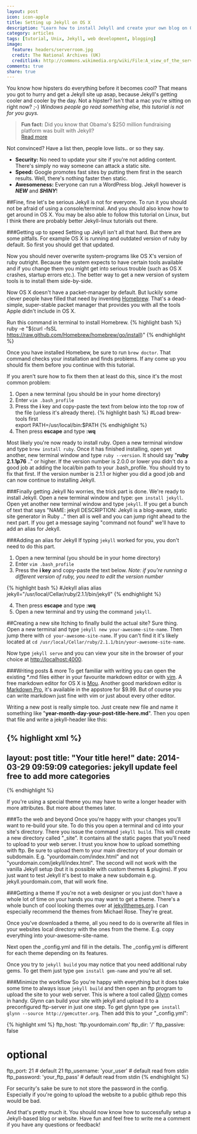 ```yaml
---
layout: post
icon: icon-apple
title: Setting up Jekyll on OS X
description: "Learn how to install Jekyll and create your own blog on OS X or Linux. It's easy, so give it a go."
category: articles
tags: [tutorial, Unix, Jekyll, web development, blogging]
image:
  feature: headers/serverroom.jpg
  credit: The National Archives (UK)
  creditlink: http://commons.wikimedia.org/wiki/File:A_view_of_the_server_room_at_The_National_Archives.jpg
comments: true
share: true
---
```


You know how hipsters do everything before it becomes cool? That means you got to hurry and get a Jekyll site up asap, because Jekyll's getting cooler and cooler by the day. Not a hipster? Isn't that a mac you're sitting on right now? ;-) *Windows people go read something else, this tutorial is not for you guys.*

> **Fun fact:** Did you know that Obama's $250 million fundraising platform was built with Jekyll?   
<a href="http://kylerush.net/blog/meet-the-obama-campaigns-250-million-fundraising-platform/" target="_blank">Read more</a>

Not convinced? Have a list then, people love lists.. or so they say.

* **Security:** No need to update your site if you're not adding content. There's simply no way someone can attack a static site.
* **Speed:** Google promotes fast sites by putting them first in the search results. Well, there's nothing faster then static.
* **Awesomeness:** Everyone can run a WordPress blog. Jekyll however is ***NEW*** and ***SHINY***!

##Fine, fine let's be serious
Jekyll is not for everyone. To run it you should not be afraid of using a console/terminal. And you should also know how to get around in OS X. You may be also able to follow this tutorial on Linux, but I think there are probably better Jekyll-linux tutorials out there.

###Getting up to speed
Setting up Jekyll isn't all that hard. But there are some pitfalls. For example OS X is running and outdated version of ruby by default. So first you should get that updated.

Now you should never overwrite system-programs like OS X's version of ruby outright. Because the system expects to have certain tools available and if you change them you might get into serious trouble (such as OS X crashes, startup errors etc.). The better way to get a new version of system tools is to install them side-by-side. 

Now OS X doesn't have a packet-manager by default. But luckily some clever people have filled that need by inventing <a href="http://brew.sh/" target="_blank">Homebrew</a>. That's a dead-simple, super-stable packet manager that provides you with all the tools Apple didn't include in OS X.

Run this command in terminal to install Homebrew.
{% highlight bash %}
ruby -e "$(curl -fsSL https://raw.github.com/Homebrew/homebrew/go/install)"
{% endhighlight %}

Once you have installed Homebew, be sure to run `brew doctor`. That command checks your installation and finds problems. If any come up you should fix them before you continue with this tutorial.  

If you aren't sure how to fix them then at least do this, since it's the most common problem:

1. Open a new terminal (you should be in your home directory)
2. Enter `vim .bash_profile`
3. Press the **i** key and copy-paste the text from below into the top row of the file (unless it's already there).
 {% highlight bash %}
 #Load brew-tools first  
 export PATH=/usr/local/bin:$PATH
 {% endhighlight %}
4. Then press **escape** and type **:wq**

Most likely you're now ready to install ruby. Open a new terminal window and type `brew install ruby`. Once it has finished installing, open yet another, new terminal window and type `ruby --version`. It should say "**ruby 2.1.1p76** .." or higher. If the version number is 2.0.0 or lower you didn't do a good job at adding the local/bin path to your .bash_profile. You should try to fix that first. If the version number is 2.1.1 or higher you did a good job and can now continue to installing Jekyll.

###Finally getting Jekyll
No worries, the trick part is done. We're ready to install Jekyll. Open a new terminal window and type: `gem install jekyll`. Open yet another new terminal window and type `jekyll`. If you get a bunch of text that says "NAME: jekyll DESCRIPTION: Jekyll is a blog-aware, static site generator in Ruby .." then all is well and you can jump right ahead to the next part. If you get a message saying "command not found" we'll have to add an alias for Jekyll.

###Adding an alias for Jekyll
If typing `jekyll` worked for you, you don't need to do this part.

1. Open a new terminal (you should be in your home directory)
2. Enter `vim .bash_profile`
3. Press the **i key** and copy-paste the text below. *Note: if you're running a different version of ruby, you need to edit the version number*

{% highlight bash %}
#Jekyll alias
alias jekyll="/usr/local/Cellar/ruby/2.1.1/bin/jekyll"
{% endhighlight %}

4. Then press **escape** and type **:wq**
5. Open a new terminal and try using the command `jekyll`.

##Creating a new site
Itching to finally build the actual site? Sure thing. Open a new terminal and type `jekyll new your-awesome-site-name`. Then jump there with `cd your-awesome-site-name`. If you can't find it it's likely located at `cd /usr/local/Cellar/ruby/2.1.1/bin/your-awesome-site-name`.

Now type `jekyll serve` and you can view your site in the browser of your choice at
<a href="http://localhost:4000" target="_blank">http://localhost:4000</a>.

###Writing posts & more
To get familiar with writing you can open the existing *.md files either in your favourite markdown editor or with [vim](http://vim.sexy). A free markdown editor for OS X is [Mou](http://mouapp.com/). Another good markdown editor is [Markdown Pro](http://www.markdownpro.com/), it's available in the appstore for $9.99. But of course you can write markdown just fine with vim or just about every other editor.

Writing a new post is really simple too. Just create new file and name it something like "**year-month-day-your-post-title-here.md**". Then you open that file and write a jekyll-header like this:

{% highlight xml %}
---
layout: post
title:  "Your title here!"
date:   2014-03-29 09:59:09
categories: jekyll update feel free to add more categories
---
{% endhighlight %}

If you're using a special theme you may have to write a longer header with more attributes. But more about themes later.

###To the web and beyond
Once you're happy with your changes you'll want to re-build your site. To do this you open a terminal and cd into your site's directory. There you issue the command `jekyll build`. This will create a new directory called "_site". It contains all the static pages that you'll need to upload to your web server. I trust you know how to upload something with ftp. Be sure to upload them to your main directory of your domain or subdomain. E.g. "yourdomain.com/index.html" and not "yourdomain.com/jekyll/index.html". The second will not work with the vanilla Jekyll setup (but it is possible with custom themes & plugins). If you just want to test Jekyll it's best to make a new subdomain e.g. jekyll.yourdomain.com, that will work fine.

###Getting a theme
If you're not a web designer or you just don't have a whole lot of time on your hands you may want to get a theme. There's a whole bunch of cool looking themes over at <a href="http://jekyllthemes.org/" target="_blank">jekyllthemes.org</a>. I can especially recommend the themes from Michael Rose. They're great. 

Once you've downloaded a theme, all you need to do is overwrite all files in your websites local directory with the ones from the theme. E.g. copy everything into your-awesome-site-name.

Next open the _config.yml and fill in the details. The _config.yml is different for each theme depending on its features.

Once you try to `jekyll build` you may notice that you need additional ruby gems. To get them just type `gem install gem-name` and you're all set.

###Minimize the workflow
So you're happy with everything but it does take some time to always issue `jekyll build` and then open an ftp program to upload the site to your web server. This is where a tool called <a href="https://github.com/dmathieu/glynn" target="_blank">Glynn</a> comes in handy. Glynn can build your site with jekyll and upload it to a preconfigured ftp-server in just one step.
To get glynn type `gem install glynn --source http://gemcutter.org`. Then add this to your "_config.yml":

{% highlight xml %}
ftp_host: 'ftp.yourdomain.com'
ftp_dir: '/'
ftp_passive: false

# optional
ftp_port: 21                  # default 21
ftp_username: 'your_user'     # default read from stdin
ftp_password: 'your_ftp_pass' # default read from stdin
{% endhighlight %}

For security's sake be sure to not store the password in the config. Especially if you're going to upload the website to a public github repo this would be bad.

And that's pretty much it. You should now know how to successfully setup a Jekyll-based blog or website. Have fun and feel free to write me a comment if you have any questions or feedback!